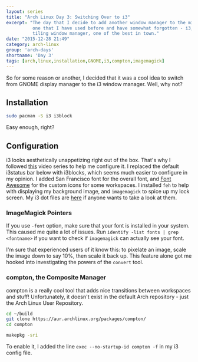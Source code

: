 ```yaml
---
layout: series
title: "Arch Linux Day 3: Switching Over to i3"
excerpt: "The day that I decide to add another window manager to the mix - the
          one that I have used before and have somewhat forgotten - i3, the
          tiling window manager, one of the best in town."
date: "2015-12-28 21:49"
category: arch-linux
group: 'arch-days'
shortname: 'Day 3'
tags: [arch,linux,installation,GNOME,i3,compton,imagemagick]
---
```


So for some reason or another, I decided that it was a cool idea to switch from
GNOME display manager to the i3 window manager. Well, why not?

## Installation

``` sh
sudo pacman -S i3 i3block
```

Easy enough, right?

## Configuration

i3 looks aesthetically unappetizing right out of the box. That's why I followed
[this][i3vids] video series to help me configure it. I replaced the default
i3status bar below with i3blocks, which seems much easier to configure in my
opinion. I added San Francisco font for the overall font, and
[Font Awesome][fa] for the custom icons for some workspaces. I installed `feh`
to help with displaying my background image, and `imagemagick` to spice up my
lock screen. My i3 dot files are [here][i3dots] if anyone wants to take a look
at them.

### ImageMagick Pointers

If you use `-font` option, make sure that your font is installed in your system.
This caused me quite a lot of issues. Run
`identify -list fonts | grep <fontname>` if you want to check if `imagemagick`
can actually see your font.

I'm sure that experienced users of it know this: to pixelate an image, scale
the image down to say 10%, then scale it back up. This feature alone got me
hooked into investigating the powers of the `convert` tool.

### compton, the Composite Manager

compton is a really cool tool that adds nice transitions between workspaces and
stuff! Unfortunately, it doesn't exist in the default Arch repository - just
the Arch Linux User Repository.

``` sh
cd ~/build
git clone https://aur.archlinux.org/packages/compton/
cd compton

makepkg -sri
```

To enable it, I added the line `exec --no-startup-id compton -f` in my i3
config file.

[i3vids]: https://www.youtube.com/playlist?list=PL5ze0DjYv5DbCv9vNEzFmP6sU7ZmkGzcf
[fa]: https://github.com/FortAwesome/Font-Awesome
[i3dots]: https://github.com/cheukyin699/i3config
